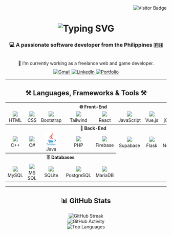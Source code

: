 <!-- Visitor Badge -->
<p align="right">
  <img src="https://visitor-badge.laobi.icu/badge?page_id=salesp07.salesp07" alt="Visitor Badge" />
</p>

<!-- Header -->
<h1 align="center">
  <img src="https://readme-typing-svg.herokuapp.com/?font=Righteous&size=35&center=true&vCenter=true&width=500&height=70&duration=4000&lines=Hi!+👋;+I'm+Joshua+Anderson+Padilla!" alt="Typing SVG" />
</h1>

<h3 align="center">💻 A passionate software developer from the Philippines 🇵🇭</h3>

<br/>

<!-- 💼 About Me -->
<div align="center">
  🔭 I’m currently working as a freelance web and game developer.
</div>

<!-- 📫 Contact -->
<div align="center" style="margin-top: 10px;">
  <a href="mailto:andersonandy046@gmail.com">
    <img src="https://img.shields.io/badge/Gmail-333333?style=for-the-badge&logo=gmail&logoColor=red" alt="Gmail" />
  </a>
  <a href="https://www.linkedin.com/in/joshua-padilla-009681270/" target="_blank">
    <img src="https://img.shields.io/badge/LinkedIn-0077B5?style=for-the-badge&logo=linkedin&logoColor=white" alt="LinkedIn" />
  </a>
  <a href="https://padilla.vercel.app" target="_blank">
    <img src="https://img.shields.io/badge/Portfolio-FF5722?style=for-the-badge&logo=todoist&logoColor=white" alt="Portfolio" />
  </a>
</div>

---

<!-- 🛠️ Tech Stack -->
<h2 align="center">⚒️ Languages, Frameworks & Tools ⚒️</h2>

<table align="center">
  <tr><th colspan="8" align="center">🌐 Front-End</th></tr>
  <tr>
    <td align="center"><img src="https://skillicons.dev/icons?i=html" width="40"><br>HTML</td>
    <td align="center"><img src="https://skillicons.dev/icons?i=css" width="40"><br>CSS</td>
    <td align="center"><img src="https://cdn.simpleicons.org/bootstrap/7952B3" width="40"><br>Bootstrap</td>
    <td align="center"><img src="https://skillicons.dev/icons?i=tailwind" width="40"><br>Tailwind</td>
    <td align="center"><img src="https://skillicons.dev/icons?i=react" width="40"><br>React</td>
    <td align="center"><img src="https://skillicons.dev/icons?i=js" width="40"><br>JavaScript</td>
    <td align="center"><img src="https://skillicons.dev/icons?i=vue" width="40"><br>Vue.js</td>
    <td align="center"><img src="https://cdn.iconscout.com/icon/free/png-512/free-jquery-3521520-2945023.png" width="40"><br>jQuery</td>
  </tr>

  <tr><th colspan="8" align="center">🧠 Back-End</th></tr>
  <tr>
    <td align="center"><img src="https://techstack-generator.vercel.app/cpp-icon.svg" width="40"><br>C++</td>
    <td align="center"><img src="https://techstack-generator.vercel.app/csharp-icon.svg" width="40"><br>C#</td>
    <td align="center"><img src="https://raw.githubusercontent.com/devicons/devicon/master/icons/java/java-original.svg" width="40"><br>Java</td>
    <td align="center"><img src="https://skillicons.dev/icons?i=php" width="40"><br>PHP</td>
    <td align="center"><img src="https://skillicons.dev/icons?i=firebase" width="40"><br>Firebase</td>
    <td align="center"><img src="https://skillicons.dev/icons?i=supabase" width="40"><br>Supabase</td>
    <td align="center"><img src="https://skillicons.dev/icons?i=flask" width="40"><br>Flask</td>
    <td align="center"><img src="https://skillicons.dev/icons?i=nodejs" width="40"><br>Node.js</td>
  </tr>

  <tr><th colspan="5" align="center">🗄️ Databases</th></tr>
  <tr>
    <td align="center"><img src="https://techstack-generator.vercel.app/mysql-icon.svg" width="40"><br>MySQL</td>
    <td align="center"><img src="https://cdn.jsdelivr.net/gh/devicons/devicon/icons/microsoftsqlserver/microsoftsqlserver-plain.svg" width="45"><br>MS SQL</td>
    <td align="center"><img src="https://skillicons.dev/icons?i=sqlite" width="40"><br>SQLite</td>
    <td align="center"><img src="https://skillicons.dev/icons?i=postgresql" width="40"><br>PostgreSQL</td>
    <td align="center"><img src="https://cdn.jsdelivr.net/gh/devicons/devicon/icons/mariadb/mariadb-original-wordmark.svg" width="40"><br>MariaDB</td>
  </tr>
</table>

---

<!-- 📊 GitHub Stats -->
<h2 align="center">📊 GitHub Stats</h2>

<div align="center">
  <img width="390" src="https://github-readme-streak-stats-salesp07.vercel.app/?user=anderson895&count_private=true&theme=react&border_radius=10" alt="GitHub Streak" />
  <br/>
  <img width="600" src="https://github-readme-activity-graph.vercel.app/graph?username=anderson895&theme=react-dark&hide_border=true&area=true&custom_title=Contribution%20Graph%20of%20last%2030%20days" alt="GitHub Activity" />
  <br/>
  <img width="325" src="https://github-readme-stats-salesp07.vercel.app/api/top-langs/?username=anderson895&hide=HTML&layout=compact&theme=react&border_radius=10" alt="Top Languages" />
</div>
